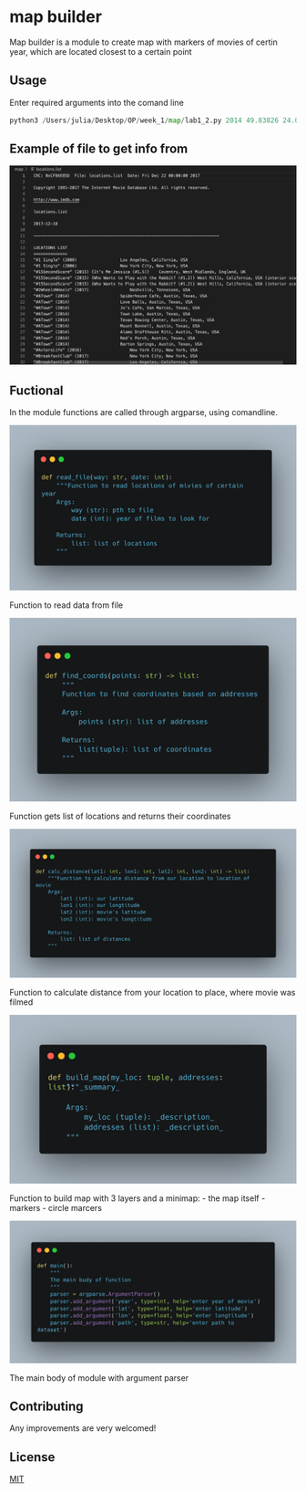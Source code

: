 # map builder

Map builder is a module to create map with markers of movies of certin year, which are located closest to a certain point

## Usage

Enter required arguments into the comand line

```python
python3 /Users/julia/Desktop/OP/week_1/map/lab1_2.py 2014 49.83826 24.02324 'path to file with films'
```

## Example of file to get info from

![My Image](images/Screenshot%202023-02-19%20at%208.25.50%20PM%201.png)

## Fuctional

In the module functions are called through argparse, using comandline.

![func read file](images/carbon.png)

Function to read data from file

![func find coords](images/carbon1.png)

Function gets list of locations and returns their coordinates

![func calc distance](images/carbon2.png)

Function to calculate distance from your location to place, where movie was filmed

![func build map](images/carbon3.png)

Function to build map with 3 layers and a minimap: 
    - the map itself
    - markers
    - circle marcers

![function main](images/carbon%20(1).png)

The main body of module with argument parser

## Contributing

Any improvements are very welcomed!

## License

[MIT](https://choosealicense.com/licenses/mit/)